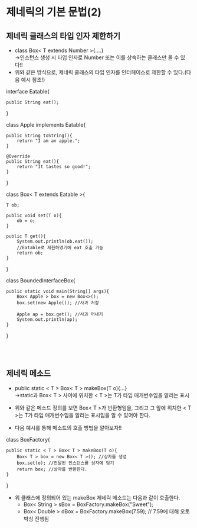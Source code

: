 # 제네릭의 기본 문법(2)

## 제네릭 클래스의 타입 인자 제한하기
- class Box< T extends Number >{....} <br>
    ->인스턴스 생성 시 타입 인자로 Number 또는 이를 상속하는 클래스만 올 수 있다!!
- 위와 같은 방식으로, 제네릭 클래스의 타입 인자를 인터페이스로 제한할 수 있다.(다음 예시 참조!)

interface Eatable{

    public String eat();
}

class Apple implements Eatable{
    
    public String toString(){
        return "I am an apple.";
    }

    @Override
    public String eat(){
        return "It tastes so good!";
    }
}

class Box< T extends Eatable >{

    T ob;

    public void set(T o){
        ob = o;
    }

    public T get(){
        System.out.println(ob.eat()); 
        //Eatable로 제한하였기에 eat 호출 가능
        return ob;
    }
}

class BoundedInterfaceBox{
    
    public static void main(String[] args){
        Box< Apple > box = new Box<>();
        box.set(new Apple()); //사과 저장

        Apple ap = box.get(); //사과 꺼내기
        System.out.println(ap);
    }
}

<br><br>

## 제네릭 메소드

- public static < T > Box< T > makeBox(T o){...}<br>
    ->static과 Box< T > 사이에 위치한 < T >는 T가 타입 매개변수임을 알리는 표시

- 위와 같은 메소드 정의를 보면 Box< T >가 반환형임을, 그리고 그 앞에 위치한 < T >는 T가 타입 매개변수임을 알리는 표시임을 알 수 있어야 한다.
- 다음 예시를 통해 메소드의 호출 방법을 알아보자!!

class BoxFactory{

    public static < T > Box< T > makeBox(T o){
        Box< T > box = new Box< T >(); //상자를 생성
        box.set(o); //전달된 인스턴스를 상자에 담기
        return box; //상자를 반환한다.
    }
}
<br>
- 위 클래스에 정의되어 있는 makeBox 제네릭 메소드는 다음과 같이 호출한다.
  - Box< String > sBox = BoxFactory.makeBox("Sweet");
  - Box< Double > dBox = BoxFactory.makeBox(7.59); // 7.59에 대해 오토 박싱 진행됨

